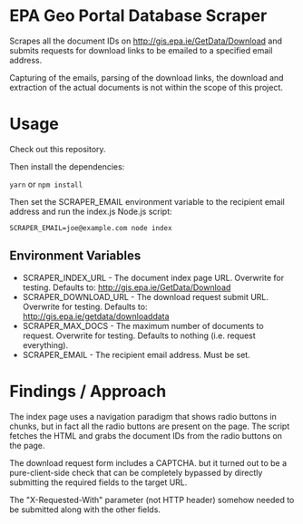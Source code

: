 # EPA Geo Portal Database Scraper

Scrapes all the document IDs on http://gis.epa.ie/GetData/Download and submits requests for download links to be emailed to a specified email address.

Capturing of the emails, parsing of the download links, the download and extraction of the actual documents is not within the scope of this project.

# Usage

Check out this repository.

Then install the dependencies:

`yarn` or `npm install`

Then set the SCRAPER_EMAIL environment variable to the recipient email address and run the index.js Node.js script:

`SCRAPER_EMAIL=joe@example.com node index`

## Environment Variables

* SCRAPER_INDEX_URL - The document index page URL. Overwrite for testing. Defaults to: http://gis.epa.ie/GetData/Download
* SCRAPER_DOWNLOAD_URL - The download request submit URL. Overwrite for testing. Defaults to: http://gis.epa.ie/getdata/downloaddata
* SCRAPER_MAX_DOCS - The maximum number of documents to request. Overwrite for testing. Defaults to nothing (i.e. request everything).
* SCRAPER_EMAIL - The recipient email address. Must be set.

# Findings / Approach

The index page uses a navigation paradigm that shows radio buttons in chunks, but in fact all the radio buttons are present on the page. The script fetches the HTML and grabs the document IDs from the radio buttons on the page.

The download request form includes a CAPTCHA. but it turned out to be a pure-client-side check that can be completely bypassed by directly submitting the required fields to the target URL.

The "X-Requested-With" parameter (not HTTP header) somehow needed to be submitted along with the other fields.

